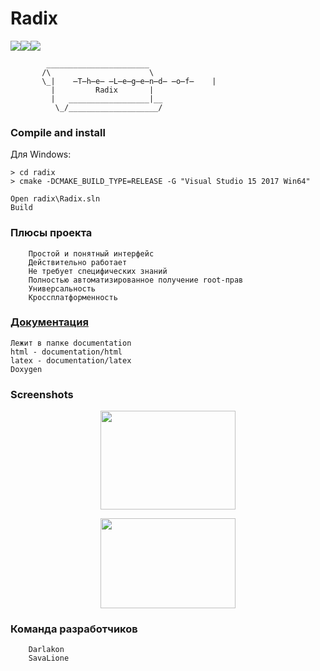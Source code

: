 # Radix

<a href="https://ci.appveyor.com/project/SavaLione/radix"><img src="https://ci.appveyor.com/api/projects/status/eq0tx0cavu7brv01?svg=true"></a><a href="https://travis-ci.org/SavaLione/Radix"><img src="https://travis-ci.org/SavaLione/Radix.svg?branch=master"></a><a class="badge-align" href="https://www.codacy.com/app/SavaLione/Radix?utm_source=github.com&amp;utm_medium=referral&amp;utm_content=SavaLione/Radix&amp;utm_campaign=Badge_Grade"><img src="https://api.codacy.com/project/badge/Grade/4fe9eab3dca74b65bb805b2636b898cc"/></a>


            _______________________
           /\                      \
           \_|    ̶T̶h̶e̶ ̶L̶e̶g̶e̶n̶d̶ ̶o̶f̶    |
             |         Radix       |
             |   __________________|__
              \_/____________________/

### Compile and install

Для Windows:

	> cd radix
	> cmake -DCMAKE_BUILD_TYPE=RELEASE -G "Visual Studio 15 2017 Win64"

	Open radix\Radix.sln
	Build
	


### Плюсы проекта

		Простой и понятный интерфейс
		Действительно работает
		Не требует специфических знаний
		Полностью автоматизированное получение root-прав
		Универсальность
		Кроссплатформенность

### <a href="https://savalione.github.io/Radix/documentation/html/">Документация</a>
	
	Лежит в папке documentation
	html - documentation/html
	latex - documentation/latex
	Doxygen

### Screenshots

<p align="center">
  <img width="216" height="158" src="https://raw.githubusercontent.com/SavaLione/Radix/master/assets/png/MainMenu.png">
</p>
<p align="center">
  <img width="216" height="144" src="https://raw.githubusercontent.com/SavaLione/Radix/master/assets/png/Exit.png">
</p>

### Команда разработчиков

		Darlakon
		SavaLione
